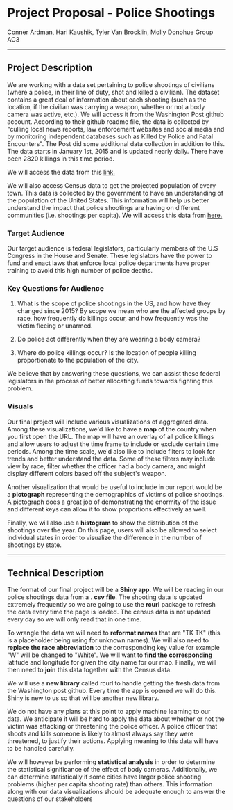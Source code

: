 # Project Proposal - Police Shootings

Conner Ardman, Hari Kaushik, Tyler Van Brocklin, Molly Donohue
Group AC3

---
## Project Description

We are working with a data set pertaining to police shootings of civilians (where a police, in their line of duty, shot and killed a civilian). The dataset contains a great deal of information about each shooting (such as the location, if the civilian was carrying a weapon, whether or not a body camera was active, etc.). We will access it from the Washington Post github account. According to their github readme file, the data is collected by &quot;culling local news reports, law enforcement websites and social media and by monitoring independent databases such as Killed by Police and Fatal Encounters&quot;. The Post did some additional data collection in addition to this. The data starts in January 1st, 2015 and is updated nearly daily. There have been 2820 killings in this time period.

We will access the data from this [link.](https://github.com/washingtonpost/data-police-shootings/blob/master/fatal-police-shootings-data.csv)

We will also access Census data to get the projected population of every town. This data is collected by the government to have an understanding of the population of the United States. This information will help us better understand the impact that police shootings are having on different communities (i.e. shootings per capita). We will access this data from [here.](https://www.census.gov/data/datasets/2016/demo/popest/total-cities-and-towns.html)

### Target Audience

Our target audience is federal legislators, particularly members of the U.S Congress in the House and Senate. These legislators have the power to fund and enact laws that enforce local police departments have proper training to avoid this high number of police deaths.

### Key Questions for Audience

1. What is the scope of police shootings in the US, and how have they changed since 2015? By scope we mean who are the affected groups by race, how frequently do killings occur, and how frequently was the victim fleeing or unarmed.

2. Do police act differently when they are wearing a body camera?

3. Where do police killings occur? Is the location of people killing proportionate to the population of the city.

We believe that by answering these questions, we can assist these federal legislators in the process of better allocating funds towards fighting this problem.

### Visuals

Our final project will include various visualizations of aggregated data. Among these visualizations, we&#39;d like to have a **map** of the country when you first open the URL. The map will have an overlay of all police killings and allow users to adjust the time frame to include or exclude certain time periods. Among the time scale, we&#39;d also like to include filters to look for trends and better understand the data. Some of these filters may include view by race, filter whether the officer had a body camera, and might display different colors based off the subject&#39;s weapon.

Another visualization that would be useful to include in our report would be a **pictograph** representing the demographics of victims of police shootings. A pictograph does a great job of demonstrating the enormity of the issue and different keys can allow it to show proportions effectively as well.

Finally, we will also use a **histogram** to show the distribution of the shootings over the year. On this page, users will also be allowed to select individual states in order to visualize the difference in the number of shootings by state.

---
## Technical Description

The format of our final project will be a **Shiny app**. We will be reading in our police shootings data from a . **csv file**. The shooting data is updated extremely frequently so we are going to use the **rcurl** package to refresh the data every time the page is loaded.  The census data is not updated every day so we will only read that in one time.

To wrangle the data we will need to **reformat names** that are &quot;TK TK&quot; (this is a placeholder being using for unknown names). We will also need to **replace the race abbreviation** to the corresponding key value for example &quot;W&quot; will be changed to &quot;White&quot;. We will want to **find the corresponding** latitude and longitude for given the city name for our map.  Finally, we will then need to **join** this data together with the Census data.

We will use a **new library** called rcurl to handle getting the fresh data from the Washington post github. Every time the app is opened we will do this. Shiny is new to us so that will be another new library.

We do not have any plans at this point to apply machine learning to our data. We anticipate it will be hard to apply the data about whether or not the victim was attacking or threatening the police officer. A police officer that shoots and kills someone is likely to almost always say they were threatened, to justify their actions. Applying meaning to this data will have to be handled carefully.

We will however be performing **statistical analysis** in order to determine the statistical significance of the effect of body cameras. Additionally, we can determine statistically if some cities have larger police shooting problems (higher per capita shooting rate) than others. This information along with our data visualizations should be adequate enough to answer the questions of our stakeholders